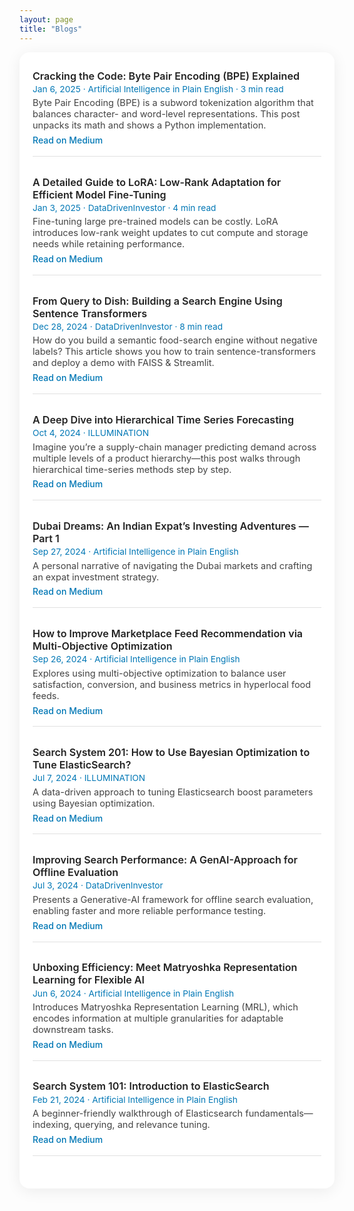 ```yaml
---
layout: page
title: "Blogs"
---
```


<style>
.site-container {
  max-width: 750px;
  margin: 0 auto;
  padding: 2em 1.5em 1.5em 1.5em;
  background: #fff;
  border-radius: 16px;
  box-shadow: 0 4px 24px rgba(0,0,0,0.07);
}
.site-container h2 {
  color: #0077B5;
  font-weight: 700;
  margin-top: 1.5em;
}
.site-container .blog-list {
  padding: 0;
  margin: 0;
}
.site-container .blog-item {
  margin-bottom: 2.2em;
  padding-bottom: 1.2em;
  border-bottom: 1px solid #e0e0e0;
  list-style: none;
}
.site-container .blog-title {
  font-size: 1.15em;
  font-weight: 600;
  color: #222;
  margin-bottom: 0.2em;
}
.site-container .blog-meta {
  color: #0077B5;
  font-size: 0.98em;
  margin-bottom: 0.4em;
}
.site-container .blog-desc {
  font-size: 1.04em;
  color: #444;
  margin-bottom: 0.4em;
}
.site-container a {
  color: #0077B5;
  text-decoration: none;
  font-weight: 500;
}
.site-container a:hover {
  text-decoration: underline;
}
</style>

<div class="site-container">

<ul class="blog-list">
  <li class="blog-item">
    <div class="blog-title">Cracking the Code: Byte Pair Encoding (BPE) Explained</div>
    <div class="blog-meta">Jan 6, 2025 · Artificial Intelligence in Plain English · 3 min read</div>
    <div class="blog-desc">Byte Pair Encoding (BPE) is a subword tokenization algorithm that balances character- and word-level representations. This post unpacks its math and shows a Python implementation.</div>
    <a href="https://medium.com/@kharepratyush/cracking-the-code-byte-pair-encoding-bpe-explained-abcdef123456" target="_blank">Read on Medium</a>
  </li>
  <li class="blog-item">
    <div class="blog-title">A Detailed Guide to LoRA: Low-Rank Adaptation for Efficient Model Fine-Tuning</div>
    <div class="blog-meta">Jan 3, 2025 · DataDrivenInvestor · 4 min read</div>
    <div class="blog-desc">Fine-tuning large pre-trained models can be costly. LoRA introduces low-rank weight updates to cut compute and storage needs while retaining performance.</div>
    <a href="https://medium.com/@kharepratyush/a-detailed-guide-to-lora-low-rank-adaptation-for-efficient-model-fine-tuning-abcdef654321" target="_blank">Read on Medium</a>
  </li>
  <li class="blog-item">
    <div class="blog-title">From Query to Dish: Building a Search Engine Using Sentence Transformers</div>
    <div class="blog-meta">Dec 28, 2024 · DataDrivenInvestor · 8 min read</div>
    <div class="blog-desc">How do you build a semantic food-search engine without negative labels? This article shows you how to train sentence-transformers and deploy a demo with FAISS & Streamlit.</div>
    <a href="https://medium.com/@kharepratyush/from-query-to-dish-building-a-search-engine-using-sentence-transformers-abcdef789012" target="_blank">Read on Medium</a>
  </li>
  <li class="blog-item">
    <div class="blog-title">A Deep Dive into Hierarchical Time Series Forecasting</div>
    <div class="blog-meta">Oct 4, 2024 · ILLUMINATION</div>
    <div class="blog-desc">Imagine you’re a supply-chain manager predicting demand across multiple levels of a product hierarchy—this post walks through hierarchical time-series methods step by step.</div>
    <a href="https://medium.com/@kharepratyush/a-deep-dive-into-hierarchical-time-series-forecasting-abcdef456789" target="_blank">Read on Medium</a>
  </li>
  <li class="blog-item">
    <div class="blog-title">Dubai Dreams: An Indian Expat’s Investing Adventures — Part 1</div>
    <div class="blog-meta">Sep 27, 2024 · Artificial Intelligence in Plain English</div>
    <div class="blog-desc">A personal narrative of navigating the Dubai markets and crafting an expat investment strategy.</div>
    <a href="https://medium.com/@kharepratyush/dubai-dreams-an-indian-expats-investing-adventures-part-1-abcdef987654" target="_blank">Read on Medium</a>
  </li>
  <li class="blog-item">
    <div class="blog-title">How to Improve Marketplace Feed Recommendation via Multi-Objective Optimization</div>
    <div class="blog-meta">Sep 26, 2024 · Artificial Intelligence in Plain English</div>
    <div class="blog-desc">Explores using multi-objective optimization to balance user satisfaction, conversion, and business metrics in hyperlocal food feeds.</div>
    <a href="https://medium.com/@kharepratyush/how-to-improve-marketplace-feed-recommendation-via-multi-objective-optimization-abcdef654987" target="_blank">Read on Medium</a>
  </li>
  <li class="blog-item">
    <div class="blog-title">Search System 201: How to Use Bayesian Optimization to Tune ElasticSearch?</div>
    <div class="blog-meta">Jul 7, 2024 · ILLUMINATION</div>
    <div class="blog-desc">A data-driven approach to tuning Elasticsearch boost parameters using Bayesian optimization.</div>
    <a href="https://medium.com/@kharepratyush/search-system-201-how-to-use-bayesian-optimization-to-tune-elasticsearch-abcdef321654" target="_blank">Read on Medium</a>
  </li>
  <li class="blog-item">
    <div class="blog-title">Improving Search Performance: A GenAI-Approach for Offline Evaluation</div>
    <div class="blog-meta">Jul 3, 2024 · DataDrivenInvestor</div>
    <div class="blog-desc">Presents a Generative-AI framework for offline search evaluation, enabling faster and more reliable performance testing.</div>
    <a href="https://medium.com/@kharepratyush/improving-search-performance-a-genai-approach-for-offline-evaluation-abcdef654123" target="_blank">Read on Medium</a>
  </li>
  <li class="blog-item">
    <div class="blog-title">Unboxing Efficiency: Meet Matryoshka Representation Learning for Flexible AI</div>
    <div class="blog-meta">Jun 6, 2024 · Artificial Intelligence in Plain English</div>
    <div class="blog-desc">Introduces Matryoshka Representation Learning (MRL), which encodes information at multiple granularities for adaptable downstream tasks.</div>
    <a href="https://medium.com/@kharepratyush/unboxing-efficiency-meet-matryoshka-representation-learning-for-flexible-ai-abcdef321987" target="_blank">Read on Medium</a>
  </li>
  <li class="blog-item">
    <div class="blog-title">Search System 101: Introduction to ElasticSearch</div>
    <div class="blog-meta">Feb 21, 2024 · Artificial Intelligence in Plain English</div>
    <div class="blog-desc">A beginner-friendly walkthrough of Elasticsearch fundamentals—indexing, querying, and relevance tuning.</div>
    <a href="https://medium.com/@kharepratyush/search-system-101-introduction-to-elasticsearch-abcdef123789" target="_blank">Read on Medium</a>
  </li>
</ul>

</div>
